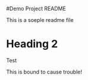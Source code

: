 #Demo Project README

This is a soeple readme file

# Heading 2

Test

This is bound to cause trouble!
